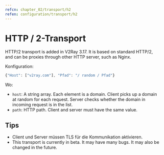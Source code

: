 ```yaml
---
refcn: chapter_02/transport/h2
refen: configuration/transport/h2
---
```

# HTTP / 2-Transport

HTTP/2 transport is added in V2Ray 3.17. It is based on standard HTTP/2, and can be proxies through other HTTP server, such as Nginx.

Konfiguration:

```javascript
{"Host": ["v2ray.com"], "Pfad": "/ random / Pfad"}
```

Wo:

* `host`: A string array. Each element is a domain. Client picks up a domain at random for each request. Server checks whether the domain in incoming request is in the list.
* `path`: HTTP path. Client and server must have the same value.

## Tips

* Client und Server müssen TLS für die Kommunikation aktivieren.
* This transport is currently in beta. It may have many bugs. It may also be changed in the future.
